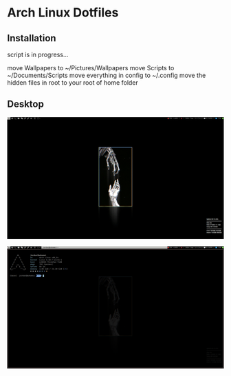 # Arch Linux Dotfiles

## Installation

script is in progress...

move Wallpapers to ~/Pictures/Wallpapers
move Scripts to ~/Documents/Scripts
move everything in config to ~/.config
move the hidden files in root to your root of home folder

## Desktop

![desktop1](./Screenshots/desktop1.png)

![desktop2](./Screenshots/desktop2.png)
